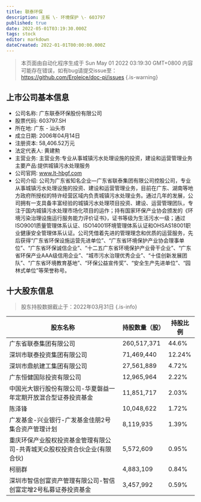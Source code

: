 ```yaml
---
title: 联泰环保
description: 主板 \- 环境保护 \- 603797
published: true
date: 2022-05-01T03:19:30.000Z
tags: stock
editor: markdown
dateCreated: 2022-01-01T00:00:00.000Z
---
```


> 本页面由自动化程序生成于 Sun May 01 2022 03:19:30 GMT+0800
> 内容可能存在错误，如有bug请提交issue至：https://github.com/Eroleice/doc-pi/issues
{.is-warning}

## 上市公司基本信息
- 公司名称: 广东联泰环保股份有限公司
- 股票代码: 603797.SH
- 所在地: 广东 - 汕头市
- 成立日期: 2006年04月14日
- 注册资本: 58,406.52万元
- 法定代表人: 黄建勲
- 主营业务: 主营业务:专业从事城镇污水处理设施的投资，建设和运营管理业务主要产品:提供城镇污水处理服务
- 公司官网: www.lt-hbgf.com
- 公司介绍: 公司为广东省知名企业—广东省联泰集团有限公司控股公司，专业从事城镇污水处理设施的投资、建设和运营管理业务，目前在广东、湖南等地方政府所授权的特许经营区域内负责城镇污水处理业务。通过几年的发展，公司拥有一支具备丰富经验的城镇污水处理项目投资、建设、运营管理团队，专注于国内城镇污水处理市场化项目的运作；持有国家环保产业协会颁发的《环境污染治理设施运行服务能力评价证书》，证书等级为生活污水一级；通过ISO9001质量管理体系认证、ISO14001环境管理体系认证和OHSAS18001职业健康安全管理体系认证。公司凭借着先进的管理理念和优质的运营服务，先后获得“广东省环保设施运营先进单位”、“广东省环境保护产业协会理事单位”、“广东省环保诚信企业”、“十二五广东省环境保护产业骨干企业”、“广东省环保产业AAA级信用企业”、“城市污水治理优秀企业”、“十佳创新发展团队”、“广东省环境教育基地”、“环保公益宣传奖”、“安全生产先进单位”、“园林式单位”等荣誉称号。


## 十大股东信息
> 股东持股数据截止于：2022年03月31日
{.is-info}

| 股东名称 | 持股数量（股） | 持股比例 |
| --- | --- | --- |
| 广东省联泰集团有限公司 | 260,517,371 | 44.6% |
| 深圳市联泰投资集团有限公司 | 71,469,440 | 12.24% |
| 深圳市鼎航建工集团有限公司 | 27,561,889 | 4.72% |
| 广东恒健国际投资有限公司 | 12,965,964 | 2.22% |
| 中国光大银行股份有限公司-华夏磐益一年定期开放混合型证券投资基金 | 11,851,717 | 2.03% |
| 陈泽锋 | 10,048,622 | 1.72% |
| 广发基金-兴业银行-广发基金佳朋2号集合资产管理计划 | 8,119,935 | 1.39% |
| 重庆环保产业股权投资基金管理有限公司-共青城天众股权投资合伙企业(有限合伙) | 5,572,609 | 0.95% |
| 柯丽群 | 4,883,109 | 0.84% |
| 深圳市智信创富资产管理有限公司-智信创富定增2号私募证券投资基金 | 3,457,992 | 0.59% |




